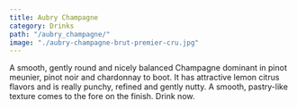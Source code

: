 ```yaml
---
title: Aubry Champagne
category: Drinks
path: "/aubry_champagne/"
image: "./aubry-champagne-brut-premier-cru.jpg"
---
```


A smooth, gently round and nicely balanced Champagne dominant in pinot meunier, pinot noir and chardonnay to boot. <!-- end --> It has attractive lemon citrus flavors and is really punchy, refined and gently nutty. A smooth, pastry-like texture comes to the fore on the finish. Drink now.